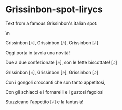 # Grissinbon-spot-lirycs
Text from a famous Grissinbon's italian spot:

\n

Grissinbon [🎶], Grissinbon [🎶], Grissinbon [🎶]

Oggi porta in tavola una novità!

Due a due confezionate [🎶], son le fette biscottate! [🎶]

Grissinbon [🎶], Grissinbon [🎶], Grissinbon [🎶]

Con i gongoli croccanti che son tanto appetitosi,

Con gli schiacci e i fornarelli e i gustosi fagolosi

Stuzzicano l'appetito [🎶] e la fantasia!
